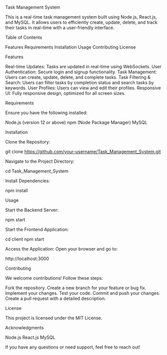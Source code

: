 Task Management System


This is a real-time task management system built using Node.js, React.js, and MySQL. It allows users to efficiently create, update, delete, and track their tasks in real-time with a user-friendly interface.


Table of Contents


Features
Requirements
Installation
Usage
Contributing
License


Features


Real-time Updates: Tasks are updated in real-time using WebSockets.
User Authentication: Secure login and signup functionality.
Task Management: Users can create, update, delete, and complete tasks.
Task Filtering & Search: Users can filter tasks by completion status and search tasks by keywords.
User Profiles: Users can view and edit their profiles.
Responsive UI: Fully responsive design, optimized for all screen sizes.


Requirements


Ensure you have the following installed:


Node.js (version 12 or above)
npm (Node Package Manager)
MySQL


Installation




Clone the Repository:


git clone https://github.com/your-username/Task_Management_System.git





Navigate to the Project Directory:


cd Task_Management_System





Install Dependencies:


npm install





Usage




Start the Backend Server:


npm start





Start the Frontend Application:


cd client
npm start





Access the Application: Open your browser and go to:


http://localhost:3000





Contributing


We welcome contributions! Follow these steps:


Fork the repository.
Create a new branch for your feature or bug fix.
Implement your changes.
Test your code.
Commit and push your changes.
Create a pull request with a detailed description.


License


This project is licensed under the MIT License.


Acknowledgments


Node.js
React.js
MySQL


If you have any questions or need support, feel free to reach out!
